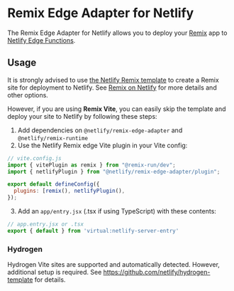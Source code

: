 # Remix Edge Adapter for Netlify

The Remix Edge Adapter for Netlify allows you to deploy your [Remix](https://remix.run) app to
[Netlify Edge Functions](https://docs.netlify.com/edge-functions/overview/).

## Usage

It is strongly advised to use [the Netlify Remix template](https://github.com/netlify/remix-template) to create a Remix
site for deployment to Netlify. See [Remix on Netlify](https://docs.netlify.com/frameworks/remix/) for more details and
other options.

However, if you are using **Remix Vite**, you can easily skip the template and deploy your site to Netlify by following
these steps:

1. Add dependencies on `@netlify/remix-edge-adapter` and `@netlify/remix-runtime`
2. Use the Netlify Remix edge Vite plugin in your Vite config:

```js
// vite.config.js
import { vitePlugin as remix } from "@remix-run/dev";
import { netlifyPlugin } from "@netlify/remix-edge-adapter/plugin";

export default defineConfig({
  plugins: [remix(), netlifyPlugin(),
});
```

3. Add an `app/entry.jsx` (.tsx if using TypeScript) with these contents:

```js
// app.entry.jsx or .tsx
export { default } from 'virtual:netlify-server-entry'
```

### Hydrogen

Hydrogen Vite sites are supported and automatically detected. However, additional setup is required. See
<https://github.com/netlify/hydrogen-template> for details.

